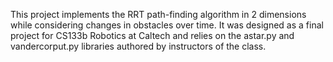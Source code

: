 This project implements the RRT path-finding algorithm in 2 dimensions while considering changes in obstacles over time. It was designed as a final project for CS133b Robotics at Caltech and relies on the astar.py and vandercorput.py libraries authored by instructors of the class.